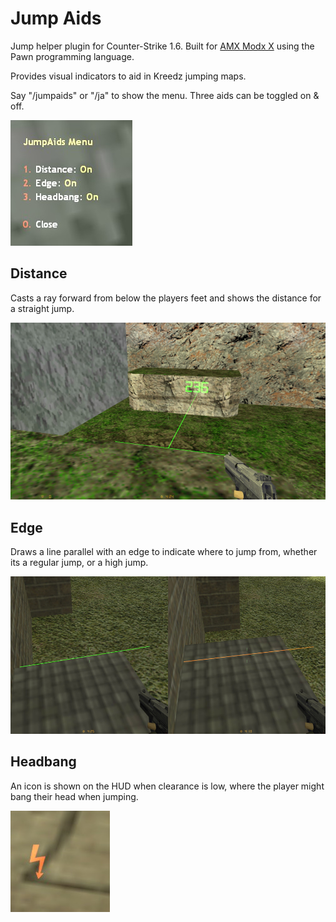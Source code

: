 # Jump Aids
Jump helper plugin for Counter-Strike 1.6. Built for [AMX Modx X](www.amxmodx.org) using the Pawn programming language.

Provides visual indicators to aid in Kreedz jumping maps.

Say "/jumpaids" or "/ja" to show the menu. Three aids can be toggled on & off.

![Menu](images/menu.jpg)

## Distance
Casts a ray forward from below the players feet and shows the distance for a straight jump.

![Distance](images/distance.jpg)

## Edge
Draws a line parallel with an edge to indicate where to jump from, whether its a regular jump, or a high jump.

![Edge](images/edge.jpg)

## Headbang
An icon is shown on the HUD when clearance is low, where the player might bang their head when jumping.

![Headbang](images/headbang.jpg)
